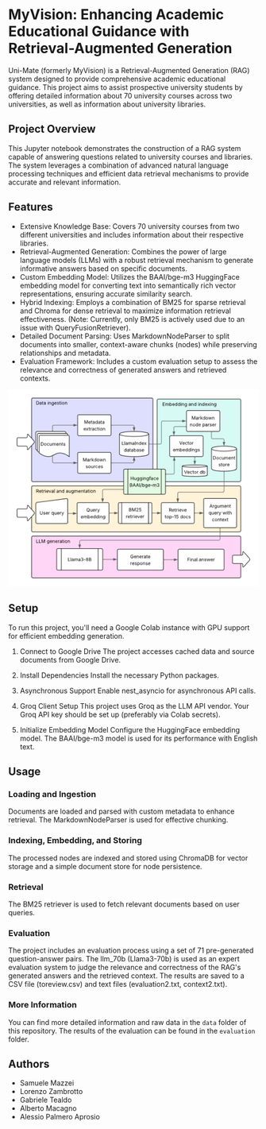 ﻿# MyVision: Enhancing Academic Educational Guidance with Retrieval-Augmented Generation

Uni-Mate (formerly MyVision) is a Retrieval-Augmented Generation (RAG) system designed to provide comprehensive academic educational guidance. This project aims to assist prospective university students by offering detailed information about 70 university courses across two universities, as well as information about university libraries.

## Project Overview
This Jupyter notebook demonstrates the construction of a RAG system capable of answering questions related to university courses and libraries. The system leverages a combination of advanced natural language processing techniques and efficient data retrieval mechanisms to provide accurate and relevant information.

## Features
- Extensive Knowledge Base: Covers 70 university courses from two different universities and includes information about their respective libraries.
- Retrieval-Augmented Generation: Combines the power of large language models (LLMs) with a robust retrieval mechanism to generate informative answers based on specific documents.
- Custom Embedding Model: Utilizes the BAAI/bge-m3 HuggingFace embedding model for converting text into semantically rich vector representations, ensuring accurate similarity search.
- Hybrid Indexing: Employs a combination of BM25 for sparse retrieval and Chroma for dense retrieval to maximize information retrieval effectiveness. (Note: Currently, only BM25 is actively used due to an issue with QueryFusionRetriever).
- Detailed Document Parsing: Uses MarkdownNodeParser to split documents into smaller, context-aware chunks (nodes) while preserving relationships and metadata.
- Evaluation Framework: Includes a custom evaluation setup to assess the relevance and correctness of generated answers and retrieved contexts.

![System architecture image](images/system-architecture.png)

## Setup
To run this project, you'll need a Google Colab instance with GPU support for efficient embedding generation.

1. Connect to Google Drive
The project accesses cached data and source documents from Google Drive.

2. Install Dependencies
Install the necessary Python packages.

3. Asynchronous Support
Enable nest_asyncio for asynchronous API calls.

4. Groq Client Setup
This project uses Groq as the LLM API vendor. Your Groq API key should be set up (preferably via Colab secrets).

5. Initialize Embedding Model
Configure the HuggingFace embedding model. The BAAI/bge-m3 model is used for its performance with English text.

## Usage
### Loading and Ingestion
Documents are loaded and parsed with custom metadata to enhance retrieval. The MarkdownNodeParser is used for effective chunking.

### Indexing, Embedding, and Storing
The processed nodes are indexed and stored using ChromaDB for vector storage and a simple document store for node persistence.

### Retrieval
The BM25 retriever is used to fetch relevant documents based on user queries.

### Evaluation
The project includes an evaluation process using a set of 71 pre-generated question-answer pairs. The llm_70b (Llama3-70b) is used as an expert evaluation system to judge the relevance and correctness of the RAG's generated answers and the retrieved context. The results are saved to a CSV file (toreview.csv) and text files (evaluation2.txt, context2.txt).

### More Information
You can find more detailed information and raw data in the `data` folder of this repository. The results of the evaluation can be found in the `evaluation` folder.

## Authors
- Samuele Mazzei
- Lorenzo Zambrotto
- Gabriele Tealdo
- Alberto Macagno
- Alessio Palmero Aprosio
